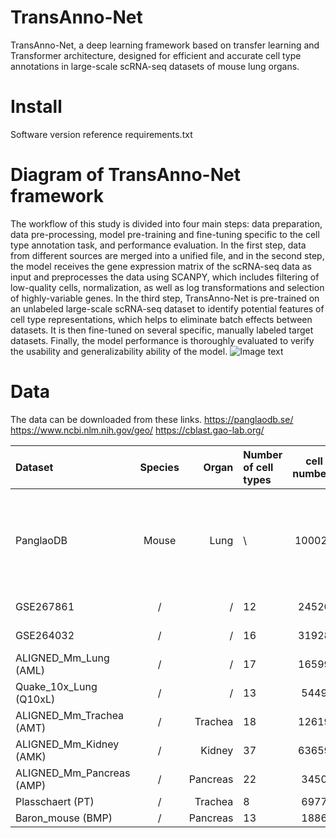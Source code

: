 # TransAnno-Net
TransAnno-Net, a deep learning framework based on transfer learning and Transformer architecture, designed for efficient and accurate cell type annotations in large-scale scRNA-seq datasets of mouse lung organs.
# Install
Software version reference requirements.txt
# Diagram of TransAnno-Net framework

The workflow of this study is divided into four main steps: data preparation, data pre-processing, model pre-training and fine-tuning specific to the cell type annotation task, and performance evaluation. In the first step, data from different sources are merged into a unified file, and in the second step, the model receives the gene expression matrix of the scRNA-seq data as input and preprocesses the data using SCANPY, which includes filtering of low-quality cells, normalization, as well as log transformations and selection of highly-variable genes. In the third step, TransAnno-Net is pre-trained on an unlabeled large-scale scRNA-seq dataset to identify potential features of cell type representations, which helps to eliminate batch effects between datasets. It is then fine-tuned on several specific, manually labeled target datasets. Finally, the model performance is thoroughly evaluated to verify the usability and generalizability ability of the model.
![Image text](https://github.com/qzhangit/TransAnno-Net/blob/main/Picture/framework.png)

# Data
The data can be downloaded from these links.
https://panglaodb.se/
https://www.ncbi.nlm.nih.gov/geo/
https://cblast.gao-lab.org/

| Dataset | Species | Organ |Number of cell types | cell numbers | Gene numbers |Protocols | Accession ID |
| :---- | :----: | ----: | :---- | :----: | ----: | :---- | :----: |
| PanglaoDB | Mouse | Lung | \ | 100024 | 45549 | microwell-seq, 10x chromium, Smart-seq2, drop-seq, SMART-seq2 | (https://panglaodb.se/) |
| GSE267861 | / | / | 12 | 24520 | 32285 | 10x chromium | GSE267861 |
| GSE264032 | / | / | 16 | 31928 | 32285 | 10x chromium | GSE264032 |
| ALIGNED_Mm_Lung (AML) | / | / | 17 | 16599 | 25174 | unknown | (https://cblast.gao-lab.org/) |
| Quake_10x_Lung (Q10xL) | / | / | 13 | 5449 | 23341 | 10x chromium | / |
| ALIGNED_Mm_Trachea (AMT) | / | Trachea | 18 | 12619 | 33948 | unknown | / |
| ALIGNED_Mm_Kidney (AMK) | / | Kidney | 37 | 63659 | 35210 | unknown | / |
| ALIGNED_Mm_Pancreas (AMP) | / | Pancreas | 22 | 3450 | 25410 | unknown | / |
| Plasschaert (PT) | / | Trachea | 8 | 6977 | 28205 | inDrop | / |
| Baron_mouse (BMP) | / | Pancreas | 13 | 1886 | 14877 | inDrop | / |

